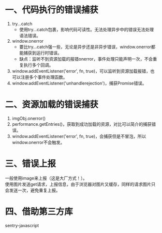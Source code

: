 # 一、代码执行的错误捕获
1. try...catch  
   + 使用try...catch包裹，影响代码可读性。无法处理异步中的错误无法处理语法错误。
2. window.onerror  
   + 要比try...catch强一些，无论是异步还是非异步错误，window.onerror都能捕获到运行时错误。
   + 缺点：监听不到资源加载的报错onerror，事件处理只能声明一次，不会重复执行多个回调。 
3. window.addEventListener('error', fn, true)，可以监听到资源加载报错，也可以注册多个事件处理函数。  
4. window.addEventListener('unhandlerejection')，捕获Promise错误。

# 二、资源加载的错误捕获
1. imgObj.onerror()
2. performance.getEntries()，获取到成功加载的资源，对比可以简介的捕获错误。  
3. window.addEventListener('error', fn, true)，会捕获但是不冒泡，所以window.onerror不会触发。

# 三、错误上报
一般使用image来上报（这是大厂方式！）。  
使用图片发送get请求，上报信息，由于浏览器对图片又缓存，同样的请求图片只会发送一次，避免重复上报。

# 四、借助第三方库
sentry-javascript

